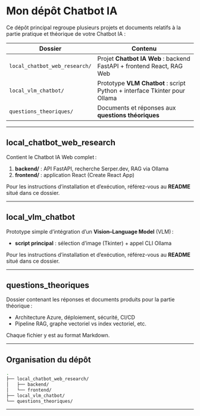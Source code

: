 # Mon dépôt Chatbot IA

Ce dépôt principal regroupe plusieurs projets et documents relatifs à la partie pratique et théorique de votre Chatbot IA :

| Dossier                       | Contenu                                                                      |
| ----------------------------- | ---------------------------------------------------------------------------- |
| `local_chatbot_web_research/` | Projet **Chatbot IA Web** : backend FastAPI + frontend React, RAG Web        |
| `local_vlm_chatbot/`          | Prototype **VLM Chatbot** : script Python + interface Tkinter pour Ollama    |
| `questions_theoriques/`       | Documents et réponses aux **questions théoriques**                           |

---

## local\_chatbot\_web\_research

Contient le Chatbot IA Web complet :

1. **backend/** : API FastAPI, recherche Serper.dev, RAG via Ollama
2. **frontend/** : application React (Create React App)

Pour les instructions d’installation et d’exécution, référez-vous au **README** situé dans ce dossier.

---

## local\_vlm\_chatbot

Prototype simple d’intégration d’un **Vision–Language Model** (VLM) :

* **script principal** : sélection d’image (Tkinter) + appel CLI Ollama

Pour les instructions d’installation et d’exécution, référez-vous au **README** situé dans ce dossier.

---

## questions\_theoriques

Dossier contenant les réponses et documents produits pour la partie théorique :

* Architecture Azure, déploiement, sécurité, CI/CD
* Pipeline RAG, graphe vectoriel vs index vectoriel, etc.

Chaque fichier y est au format Markdown.

---

## Organisation du dépôt

```bash
.
├── local_chatbot_web_research/
│   ├── backend/
│   └── frontend/
├── local_vlm_chatbot/
└── questions_theoriques/
```

---
